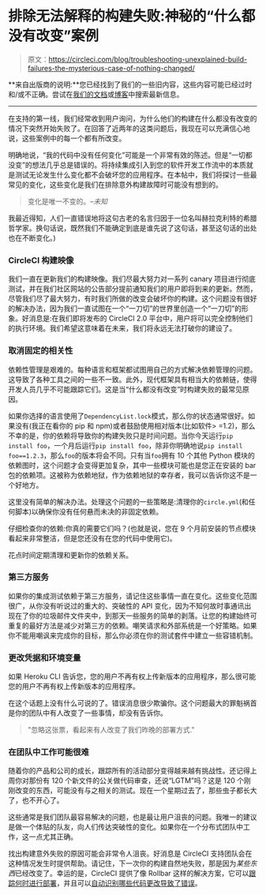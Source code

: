 # 排除无法解释的构建失败:神秘的“什么都没有改变”案例

> 原文：<https://circleci.com/blog/troubleshooting-unexplained-build-failures-the-mysterious-case-of-nothing-changed/>

**来自出版商的说明:**您已经找到了我们的一些旧内容，这些内容可能已经过时和/或不正确。尝试在[我们的文档](https://circleci.com/docs/)或[博客](https://circleci.com/blog/)中搜索最新信息。

* * *

在支持的第一线，我们经常收到用户询问，为什么他们的构建在什么都没有改变的情况下突然开始失败了。在回答了近两年的这类问题后，我现在可以充满信心地说，这些案例中的每一个都有所改变。

明确地说，“我的代码中没有任何变化”可能是一个非常有效的陈述。但是“一切都没变”的想法几乎总是错误的。将持续集成引入到您的软件开发工作流中的本质就是测试无论发生什么变化都不会破坏您的应用程序。在本帖中，我们将探讨一些最常见的变化，这些变化是我们在排除意外构建故障时可能没有想到的。

> 变化是唯一不变的。*–未知*

我最近得知，人们一直错误地将这句古老的名言归因于一位名叫赫拉克利特的希腊哲学家。换句话说，既然我们不能确定到底是谁先说了这句话，甚至这句话的出处也在不断变化。)

### CircleCI 构建映像

我们一直在更新我们的构建映像。我们尽最大努力对一系列 canary 项目进行彻底测试，并在我们社区网站的公告部分提前通知我们的用户即将到来的更新。然而，尽管我们尽了最大努力，有时我们所做的改变会破坏你的构建。这个问题没有很好的解决办法，因为我们一直试图在一个“一刀切”的世界里创造一个“一刀切”的形象。好消息是:在我们即将发布的 CircleCI 2.0 平台中，用户将可以完全控制他们的执行环境。我们希望这意味着在未来，我们将永远无法打破你的建设了。

### 取消固定的相关性

依赖性管理是艰难的。每种语言和框架都试图用自己的方式解决依赖管理的问题。这导致了各种工具之间的一些不一致。此外，现代框架具有相当大的依赖链，使得开发人员几乎不可能跟踪它们。这是当“什么都没有改变”时构建失败的最常见原因。

如果你选择的语言使用了`DependencyList.lock`模式，那么你的状态通常很好。如果没有(我正在看你的 pip 和 npm)或者鼓励使用相对版本(比如软件> =1.2)，那么不幸的是，你的依赖将导致你的构建失败只是时间问题。当你今天运行`pip install foo`，一个月后运行`pip install foo`，除非你明确地说`pip install foo==1.2.3`，那么`foo`的版本将会不同。只有当`foo`拥有 10 个其他 Python 模块的依赖图时，这个问题才会变得更加复杂，其中一些模块可能也是您正在安装的 bar 包的依赖项。这被称为依赖地狱，作为依赖地狱的幸存者，我可以告诉你这不是一个好地方。

这里没有简单的解决办法。处理这个问题的一些策略是:清理你的`circle.yml`(和任何脚本)以确保你没有任何悬而未决的非固定依赖。

仔细检查你的依赖:你真的需要它们吗？(也就是说，您在 9 个月前安装的节点模块看起来非常整洁，但是您还没有在您的代码中使用它)。

花点时间定期清理和更新你的依赖关系。

### 第三方服务

如果你的集成测试依赖于第三方服务，请记住这些事情一直在变化。这些变化范围很广，从你没有听说过的重大的、突破性的 API 变化，因为不知何故时事通讯出现在了你的垃圾邮件文件夹中，到那天一些服务的简单的剥落。让您的构建始终可重复的最好方法是减少对第三方的依赖。嘲笑请求和外部系统是一个好策略。如果你不能用嘲讽来完成你的目标，那么你必须在你的测试套件中建立一些容错机制。

### 更改凭据和环境变量

如果 Heroku CLI 告诉您，您的用户不再有权上传新版本的应用程序，那么很可能您的用户不再有权上传新版本的应用程序。

在这个话题上没有什么可说的了。错误消息很少欺骗你。这个问题最大的罪魁祸首是你的团队中有人改变了一些事情，却没有告诉你。

> "忽略这张票，看起来有人改变了我们昨晚的部署方式."

### 在团队中工作可能很难

随着你的产品和公司的成长，跟踪所有的活动部分变得越来越有挑战性。还记得上周你对那份有 120 个新文件的公关做代码审查，还说“LGTM”吗？这是 120 个刚刚改变的东西，可能没有与之相关的测试。现在一个星期过去了，那些虫子都长大了，也不开心了。

这些通常是我们团队最容易解决的问题，也是最让用户沮丧的问题。我唯一的建议是做一个体贴的队友，向人们传达突破性的变化。如果你在一个分布式团队中工作，这一点尤其正确。

找出构建意外失败的原因可能会非常令人沮丧。好消息是 CircleCI 支持团队会在这种情况发生时提供帮助。请记住，下一次你的构建自然地失败，那是因为*某些东西*已经改变了。幸运的是，CircleCI 提供了像 Rollbar 这样的解决方案，它可以[跟踪何时进行部署](https://circleci.com/blog/tracking-errors-after-deployments-with-rollbar-and-circleci/)，并且可以[自动识别哪些代码更改导致了错误](https://circleci.com/blog/automatically-identify-which-code-changes-caused-errors/)。